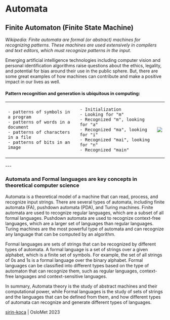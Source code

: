 # Automata

## Finite Automaton (Finite State Machine)
_Wikipedia: Finite automata are formal (or abstract) machines for recognizing patterns. These machines are used extensively in compilers and text editors, which must recognize patterns in the input._

Emerging artificial intelligence technologies including computer vision and personal identification algorithms raise questions about the ethics, legality, and potential for bias around their use in the public sphere. But, there are some great examples of how machines can contribute and make a positive impact in our lives as well. 

#### Pattern recognition and generation is ubiquitous in computing:
  
<table>
<tr>
  <td> 
  
    - patterns of symbols in a program
    - patterns of words in a document
    - patterns of characters in a file
    - patterns of bits in an image

  </td>
  <td> 

    - Initialization
    - Looking for "m"
    - Recognized "m", looking for "a"
    - Recognized "ma", looking for "i"
    - Recognized "mai", looking for "n"
    - Recognized "main"

  </td>
    <td> 

<img src="https://i.redd.it/tvrg7bbu3ej41.jpg">

  </td>
</tr>
</table>
---

### Automata and Formal languages are key concepts in theoretical computer science

Automata is a theoretical model of a machine that can read, process, and recognize input strings. There are several types of automata, including finite automata (FA), pushdown automata (PDA), and Turing machines. Finite automata are used to recognize regular languages, which are a subset of all formal languages. Pushdown automata are used to recognize context-free languages, which are a larger set of languages than regular languages. Turing machines are the most powerful type of automata and can recognize any language that can be computed by an algorithm.

Formal languages are sets of strings that can be recognized by different types of automata. A formal language is a set of strings over a given alphabet, which is a finite set of symbols. For example, the set of all strings of 0s and 1s is a formal language over the binary alphabet. Formal languages can be classified into different types based on the type of automaton that can recognize them, such as regular languages, context-free languages and context-sensitive languages.

In summary, Automata theory is the study of abstract machines and their computational power, while Formal languages is the study of sets of strings and the languages that can be defined from them, and how different types of automata can recognize and generate different types of languages.

[sirin-koca](https://github.com/sirin-koca) | OsloMet 2023
